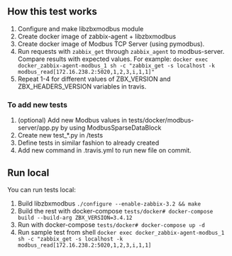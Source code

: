 ## How this test works

1. Configure and make libzbxmodbus module  
2. Create docker image of zabbix-agent + libzbxmodbus  
3. Create docker image of Modbus TCP Server (using pymodbus).  
4. Run requests with `zabbix_get` through `zabbix_agent` to modbus-server. Compare results with expected values. For example: `docker exec docker_zabbix-agent-modbus_1 sh -c "zabbix_get -s localhost -k modbus_read[172.16.238.2:5020,1,2,3,i,1,1]"`
5. Repeat 1-4 for different values of ZBX_VERSION and ZBX_HEADERS_VERSION variables in travis.  

### To add new tests  
1. (optional) Add new Modbus values in tests/docker/modbus-server/app.py by using ModbusSparseDataBlock  
2. Create new test_*.py in /tests  
3. Define tests in similar fashion to already created  
4. Add new command in .travis.yml to run new file on commit.  

## Run local
You can run tests local:
1. Build libzbxmodbus `./configure --enable-zabbix-3.2 && make`
2. Build the rest with docker-compose `tests/docker# docker-compose build --build-arg ZBX_VERSION=3.4.12`
3. Run with docker-compose `tests/docker# docker-compose up -d`
4. Run sample test from shell `docker exec docker_zabbix-agent-modbus_1 sh -c "zabbix_get -s localhost -k modbus_read[172.16.238.2:5020,1,2,3,i,1,1]`
